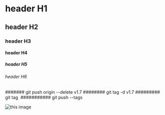 # header H1
## header H2
### header H3
#### header H4
##### header H5
###### header H6
####### git push origin --delete v1.7
######## git tag -d v1.7
######### git tag ​
########### git push --tags


![this image](http://url/to/cr.jpeg)

